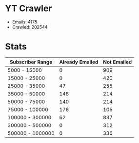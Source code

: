 # YT Crawler
- Emails: 4175
- Crawled: 202544

# Stats
| Subscriber Range  | Already Emailed | Not Emailed |
|-------|-------|-------|
| 5000 - 15000 | 0 | 909 |
| 15000 - 25000 | 0 | 420 |
| 25000 - 35000 | 47 | 255 |
| 35000 - 50000 | 148 | 214 |
| 50000 - 75000 | 140 | 214 |
| 75000 - 100000 | 176 | 105 |
| 100000 - 300000 | 62 | 837 |
| 300000 - 500000 | 0 | 312 |
| 500000 - 1000000 | 0 | 336 |
